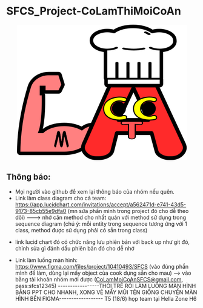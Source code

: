 # SFCS_Project-CoLamThiMoiCoAn

<p align='center'>
<img src='./images/logo.png' alt='Co Lam Thi Moi Co An Logo'/>
</p>

## Thông báo:
- Mọi người vào github để xem lại thông báo của nhóm nếu quên.
- Link làm class diagram cho cả team: https://app.lucidchart.com/invitations/accept/a562471d-e741-43d5-9173-85cb55e9dfa0  (mn sửa phần mình trong project đó cho dễ theo dõi) ---> nhớ căn method cho nhất quán với method sử dụng trong sequence diagram (chú ý: mỗi entity trong sequence tương ứng với 1 class, method được sử dụng phải có sẵn trong class)
+ link lucid chart đó có chức năng lưu phiên bản với back up như git đó, chỉnh sửa gì đánh dấu phiên bản đó cho dễ nhớ
- Link làm luồng màn hình: https://www.figma.com/files/project/10410493/SFCS (vào đúng phần mình để làm, dùng lại mấy object của cook dựng sẵn cho mau) --> vào bằng tài khoản nhóm mới được (CoLamMoiCoAnSFCS@gmail.com, pass:sfcs12345)
-----------------THÔI TRỄ RỒI LÀM LUỒNG MÀN HÌNH BẰNG PPT CHO NHANH, XONG VẼ MẤY MŨI TÊN GIỐNG CHUYỂN MÀN HÌNH BÊN FIGMA------------------
T5 (18/6) họp team tại Hella Zone H6

